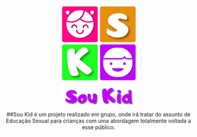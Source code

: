 <div align="center">
<img src ="https://github.com/Re04nan/SouKid/blob/master/soukidlogo.png" width="200px" alt="logo Sou Kid" title="logo Sou Kid">


##Sou Kid é um projeto realizado em grupo, onde irá tratar do assunto de Educação Sexual para crianças com uma abordagem totalmente voltada a esse público.
